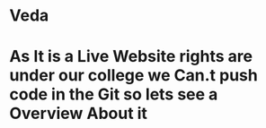 # Veda
<h1>As It is a Live Website rights are under our college we Can.t push code in the Git so lets see a Overview About it</h1>
